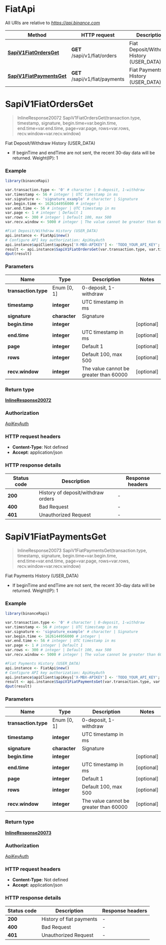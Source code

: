 # FiatApi

All URIs are relative to *https://api.binance.com*

Method | HTTP request | Description
------------- | ------------- | -------------
[**SapiV1FiatOrdersGet**](FiatApi.md#SapiV1FiatOrdersGet) | **GET** /sapi/v1/fiat/orders | Fiat Deposit/Withdraw History (USER_DATA)
[**SapiV1FiatPaymentsGet**](FiatApi.md#SapiV1FiatPaymentsGet) | **GET** /sapi/v1/fiat/payments | Fiat Payments History (USER_DATA)


# **SapiV1FiatOrdersGet**
> InlineResponse20072 SapiV1FiatOrdersGet(transaction.type, timestamp, signature, begin.time=var.begin.time, end.time=var.end.time, page=var.page, rows=var.rows, recv.window=var.recv.window)

Fiat Deposit/Withdraw History (USER_DATA)

- If beginTime and endTime are not sent, the recent 30-day data will be returned.  Weight(IP): 1

### Example
```R
library(binanceRapi)

var.transaction.type <- '0' # character | 0-deposit, 1-withdraw
var.timestamp <- 56 # integer | UTC timestamp in ms
var.signature <- 'signature_example' # character | Signature
var.begin.time <- 1626144956000 # integer | 
var.end.time <- 56 # integer | UTC timestamp in ms
var.page <- 1 # integer | Default 1
var.rows <- 300 # integer | Default 100, max 500
var.recv.window <- 5000 # integer | The value cannot be greater than 60000

#Fiat Deposit/Withdraw History (USER_DATA)
api.instance <- FiatApi$new()
# Configure API key authorization: ApiKeyAuth
api.instance$apiClient$apiKeys['X-MBX-APIKEY'] <- 'TODO_YOUR_API_KEY';
result <- api.instance$SapiV1FiatOrdersGet(var.transaction.type, var.timestamp, var.signature, begin.time=var.begin.time, end.time=var.end.time, page=var.page, rows=var.rows, recv.window=var.recv.window)
dput(result)
```

### Parameters

Name | Type | Description  | Notes
------------- | ------------- | ------------- | -------------
 **transaction.type** | Enum [0, 1] | 0-deposit, 1-withdraw | 
 **timestamp** | **integer**| UTC timestamp in ms | 
 **signature** | **character**| Signature | 
 **begin.time** | **integer**|  | [optional] 
 **end.time** | **integer**| UTC timestamp in ms | [optional] 
 **page** | **integer**| Default 1 | [optional] 
 **rows** | **integer**| Default 100, max 500 | [optional] 
 **recv.window** | **integer**| The value cannot be greater than 60000 | [optional] 

### Return type

[**InlineResponse20072**](inline_response_200_72.md)

### Authorization

[ApiKeyAuth](../README.md#ApiKeyAuth)

### HTTP request headers

 - **Content-Type**: Not defined
 - **Accept**: application/json

### HTTP response details
| Status code | Description | Response headers |
|-------------|-------------|------------------|
| **200** | History of deposit/withdraw orders |  -  |
| **400** | Bad Request |  -  |
| **401** | Unauthorized Request |  -  |

# **SapiV1FiatPaymentsGet**
> InlineResponse20073 SapiV1FiatPaymentsGet(transaction.type, timestamp, signature, begin.time=var.begin.time, end.time=var.end.time, page=var.page, rows=var.rows, recv.window=var.recv.window)

Fiat Payments History (USER_DATA)

- If beginTime and endTime are not sent, the recent 30-day data will be returned.  Weight(IP): 1

### Example
```R
library(binanceRapi)

var.transaction.type <- '0' # character | 0-deposit, 1-withdraw
var.timestamp <- 56 # integer | UTC timestamp in ms
var.signature <- 'signature_example' # character | Signature
var.begin.time <- 1626144956000 # integer | 
var.end.time <- 56 # integer | UTC timestamp in ms
var.page <- 1 # integer | Default 1
var.rows <- 300 # integer | Default 100, max 500
var.recv.window <- 5000 # integer | The value cannot be greater than 60000

#Fiat Payments History (USER_DATA)
api.instance <- FiatApi$new()
# Configure API key authorization: ApiKeyAuth
api.instance$apiClient$apiKeys['X-MBX-APIKEY'] <- 'TODO_YOUR_API_KEY';
result <- api.instance$SapiV1FiatPaymentsGet(var.transaction.type, var.timestamp, var.signature, begin.time=var.begin.time, end.time=var.end.time, page=var.page, rows=var.rows, recv.window=var.recv.window)
dput(result)
```

### Parameters

Name | Type | Description  | Notes
------------- | ------------- | ------------- | -------------
 **transaction.type** | Enum [0, 1] | 0-deposit, 1-withdraw | 
 **timestamp** | **integer**| UTC timestamp in ms | 
 **signature** | **character**| Signature | 
 **begin.time** | **integer**|  | [optional] 
 **end.time** | **integer**| UTC timestamp in ms | [optional] 
 **page** | **integer**| Default 1 | [optional] 
 **rows** | **integer**| Default 100, max 500 | [optional] 
 **recv.window** | **integer**| The value cannot be greater than 60000 | [optional] 

### Return type

[**InlineResponse20073**](inline_response_200_73.md)

### Authorization

[ApiKeyAuth](../README.md#ApiKeyAuth)

### HTTP request headers

 - **Content-Type**: Not defined
 - **Accept**: application/json

### HTTP response details
| Status code | Description | Response headers |
|-------------|-------------|------------------|
| **200** | History of fiat payments |  -  |
| **400** | Bad Request |  -  |
| **401** | Unauthorized Request |  -  |

